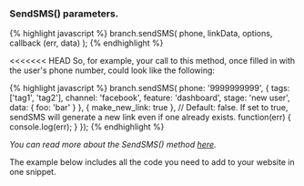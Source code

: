 
### SendSMS() parameters.

{% highlight javascript %}
branch.sendSMS(
    phone,
    linkData,
    options,
    callback (err, data)
);
{% endhighlight %}

<<<<<<< HEAD
So, for example, your call to this method, once filled in with the user's phone number, could look like the following:

{% highlight javascript %}
branch.sendSMS(
    phone: '9999999999',
    {
        tags: ['tag1', 'tag2'],
        channel: 'facebook',
        feature: 'dashboard',
        stage: 'new user',
        data: {
            foo: 'bar'
        }
    },
    { make_new_link: true }, // Default: false. If set to true, sendSMS will generate a new link even if one already exists.
    function(err) { console.log(err); }
});
{% endhighlight %}

_You can read more about the SendSMS() method [here](https://github.com/BranchMetrics/web-sdk#sendsmsphone-linkdata-options-callback)._ 

The example below includes all the code you need to add to your website in one snippet.
